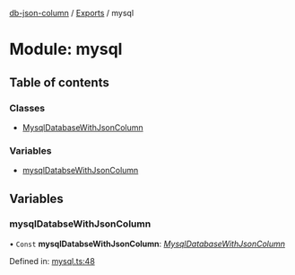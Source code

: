 [db-json-column](../README.md) / [Exports](../modules.md) / mysql

# Module: mysql

## Table of contents

### Classes

- [MysqlDatabaseWithJsonColumn](../classes/mysql.mysqldatabasewithjsoncolumn.md)

### Variables

- [mysqlDatabseWithJsonColumn](mysql.md#mysqldatabsewithjsoncolumn)

## Variables

### mysqlDatabseWithJsonColumn

• `Const` **mysqlDatabseWithJsonColumn**: [*MysqlDatabaseWithJsonColumn*](../classes/mysql.mysqldatabasewithjsoncolumn.md)

Defined in: [mysql.ts:48](https://github.com/wholebuzz/db-json-column/blob/master/src/mysql.ts#L48)
